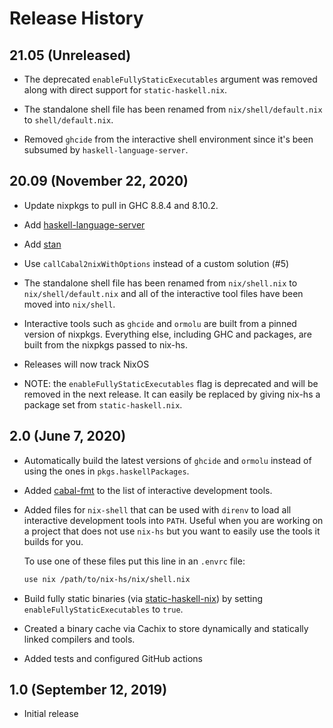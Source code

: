 # Release History

## 21.05 (Unreleased)

  * The deprecated `enableFullyStaticExecutables` argument was removed
    along with direct support for `static-haskell.nix`.

  * The standalone shell file has been renamed from
    `nix/shell/default.nix` to `shell/default.nix`.

  * Removed `ghcide` from the interactive shell environment since it's
    been subsumed by `haskell-language-server`.

## 20.09 (November 22, 2020)

  * Update nixpkgs to pull in GHC 8.8.4 and 8.10.2.

  * Add [haskell-language-server](https://github.com/haskell/haskell-language-server)

  * Add [stan](https://github.com/kowainik/stan)

  * Use `callCabal2nixWithOptions` instead of a custom solution (#5)

  * The standalone shell file has been renamed from `nix/shell.nix` to
    `nix/shell/default.nix` and all of the interactive tool files have
    been moved into `nix/shell`.

  * Interactive tools such as `ghcide` and `ormolu` are built from a
    pinned version of nixpkgs.  Everything else, including GHC and
    packages, are built from the nixpkgs passed to nix-hs.

  * Releases will now track NixOS

  * NOTE: the `enableFullyStaticExecutables` flag is deprecated and
    will be removed in the next release.  It can easily be replaced by
    giving nix-hs a package set from `static-haskell.nix`.

## 2.0 (June 7, 2020)

  * Automatically build the latest versions of `ghcide` and `ormolu`
    instead of using the ones in `pkgs.haskellPackages`.

  * Added [cabal-fmt](https://github.com/phadej/cabal-fmt) to the list
    of interactive development tools.

  * Added files for `nix-shell` that can be used with `direnv` to load
    all interactive development tools into `PATH`.  Useful when you
    are working on a project that does not use `nix-hs` but you want
    to easily use the tools it builds for you.

    To use one of these files put this line in an `.envrc` file:

    ```sh
    use nix /path/to/nix-hs/nix/shell.nix
    ```

  * Build fully static binaries (via [static-haskell-nix][]) by
    setting `enableFullyStaticExecutables` to `true`.

  * Created a binary cache via Cachix to store dynamically and
    statically linked compilers and tools.

  * Added tests and configured GitHub actions

[static-haskell-nix]: https://github.com/nh2/static-haskell-nix

## 1.0 (September 12, 2019)

  * Initial release

